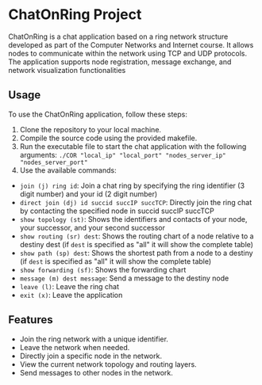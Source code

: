 # ChatOnRing Project
ChatOnRing is a chat application based on a ring network structure developed as part of the Computer Networks and Internet course. It allows nodes to communicate within the network using TCP and UDP protocols. The application supports node registration, message exchange, and network visualization functionalities

## Usage
To use the ChatOnRing application, follow these steps:

1. Clone the repository to your local machine.
2. Compile the source code using the provided makefile.
3. Run the executable file to start the chat application with the following arguments:
`./COR "local_ip" "local_port" "nodes_server_ip" "nodes_server_port"`
4. Use the available commands:
- `join (j) ring id`: Join a chat ring by specifying the ring identifier (3 digit number) and your id (2 digit number)
- `direct join (dj) id succid succIP succTCP`: Directly join the ring chat by contacting the specified node in succid succIP succTCP
- `show topology (st)`: Shows the identifiers and contacts of your node, your successor, and your second successor
- `show routing (sr) dest`: Shows the routing chart of a node relative to a destiny dest (if `dest` is specified as "all" it will show the complete table)
- `show path (sp) dest`: Shows the shortest path from a node to a destiny (if `dest` is specified as "all" it will show the complete table)
- `show forwarding (sf)`: Shows the forwarding chart
- `message (m) dest message`: Send a message to the destiny node
- `leave (l)`: Leave the ring chat
- `exit (x)`: Leave the application

## Features
- Join the ring network with a unique identifier.
- Leave the network when needed.
- Directly join a specific node in the network.
- View the current network topology and routing layers.
- Send messages to other nodes in the network.
